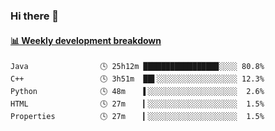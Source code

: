 ### Hi there 👋

 <!-- waka-box start -->
#### <a href="https://gist.github.com/13ec2dfdc33a50531d3efeab85c31d48" target="_blank">📊 Weekly development breakdown</a>
```text
Java                🕓 25h12m ████████████████▉░░░░ 80.8%
C++                 🕓 3h51m  ██▌░░░░░░░░░░░░░░░░░░ 12.3%
Python              🕓 48m    ▌░░░░░░░░░░░░░░░░░░░░  2.6%
HTML                🕓 27m    ▎░░░░░░░░░░░░░░░░░░░░  1.5%
Properties          🕓 27m    ▎░░░░░░░░░░░░░░░░░░░░  1.5%
```
<!-- Powered by https://github.com/YouEclipse/waka-box-go . -->
<!-- waka-box end -->

<!--
**Alpacabla/Alpacabla** is a ✨ _special_ ✨ repository because its `README.md` (this file) appears on your GitHub profile.

Here are some ideas to get you started:

- 🔭 I’m currently working on ...
- 🌱 I’m currently learning ...
- 👯 I’m looking to collaborate on ...
- 🤔 I’m looking for help with ...
- 💬 Ask me about ...
- 📫 How to reach me: ...
- 😄 Pronouns: ...
- ⚡ Fun fact: ...
-->
